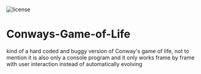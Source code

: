 ![license](https://img.shields.io/github/license/PandaDiestro/Conways-Game-of-Life?color=red&style=for-the-badge)

# Conways-Game-of-Life
kind of a hard coded and buggy version of Conway's game of life, not to mention it is also only a console program and it only works frame by frame with user interaction instead of automatically evolving
